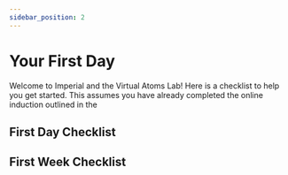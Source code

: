 ```yaml
---
sidebar_position: 2
---
```


# Your First Day

Welcome to Imperial and the Virtual Atoms Lab! Here is a checklist to help you get started. This assumes you have already completed
the online induction outlined in the [](/before-you-arrive)

## First Day Checklist

## First Week Checklist
